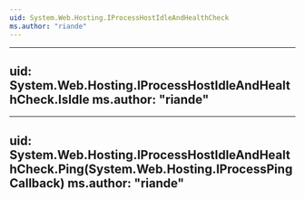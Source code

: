 ```yaml
---
uid: System.Web.Hosting.IProcessHostIdleAndHealthCheck
ms.author: "riande"
---
```


---
uid: System.Web.Hosting.IProcessHostIdleAndHealthCheck.IsIdle
ms.author: "riande"
---

---
uid: System.Web.Hosting.IProcessHostIdleAndHealthCheck.Ping(System.Web.Hosting.IProcessPingCallback)
ms.author: "riande"
---
